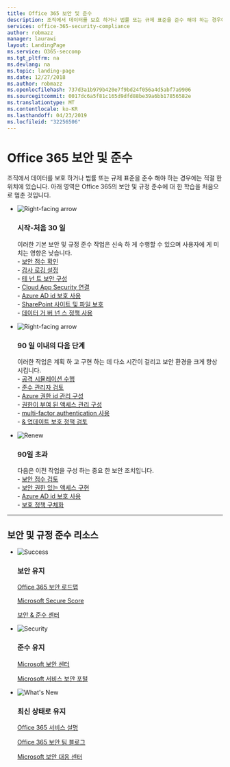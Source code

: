 ```yaml
---
title: Office 365 보안 및 준수
description: 조직에서 데이터를 보호 하거나 법률 또는 규제 표준을 준수 해야 하는 경우에는 적절 한 위치에 있습니다. 여기에서 Office 365의 보안 및 규정 준수에 대 한 정보를 확인할 수 있습니다.
services: office-365-security-compliance
author: robmazz
manager: laurawi
layout: LandingPage
ms.service: O365-seccomp
ms.tgt_pltfrm: na
ms.devlang: na
ms.topic: landing-page
ms.date: 12/27/2018
ms.author: robmazz
ms.openlocfilehash: 737d3a1b979b420e7f9bd24f056a4d5abf7a9906
ms.sourcegitcommit: 0017dc6a5f81c165d9dfd88be39a6bb17856582e
ms.translationtype: MT
ms.contentlocale: ko-KR
ms.lasthandoff: 04/23/2019
ms.locfileid: "32256506"
---
```

# <a name="office-365-security-and-compliance"></a>Office 365 보안 및 준수

조직에서 데이터를 보호 하거나 법률 또는 규제 표준을 준수 해야 하는 경우에는 적절 한 위치에 있습니다. 아래 영역은 Office 365의 보안 및 규정 준수에 대 한 학습을 처음으로 멈춘 것입니다.

<ul class="cardsF panelContent">
    <li>
        <div class="cardSize">
            <div class="cardPadding">
                <div class="card">
                    <div class="cardImageOuter">
                        <div class="cardImage">
                            <img src="https://docs.microsoft.com/office/media/icons/caret-right-blue.svg" alt="Right-facing arrow" />
                        </div>
                    </div>
                    <div class="cardText">
                        <h3>시작-처음 30 일</h3>
                <p>이러한 기본 보안 및 규정 준수 작업은 신속 하 게 수행할 수 있으며 사용자에 게 미치는 영향은 낮습니다. <br> - <a href="office-365-secure-score.md" target="_blank">보안 점수 확인</a> <br> - <a href="search-the-audit-log-in-security-and-compliance.md">감사 로깅 설정</a> <br> - <a href="tenant-wide-setup-for-increased-security.md">테 넌 트 보안 구성</a> <br> - <a href="https://docs.microsoft.com/cloud-app-security/connect-office-365-to-microsoft-cloud-app-security">Cloud App Security 연결</a> <br> - <a href="https://docs.microsoft.com/azure/active-directory/active-directory-identityprotection-enable">Azure AD id 보호 사용</a> <br> - <a href="https://docs.microsoft.com/office365/enterprise/secure-sharepoint-online-sites-and-files">SharePoint 사이트 및 파일 보호</a> <br> - <a href="configure-supervision-policies.md">데이터 거 버 넌 스 정책 사용</a> </p>
                    </div>
                </div>
            </div>
        </div>
    </li>
    <li>
        <div class="cardSize">
            <div class="cardPadding">
                <div class="card">
                    <div class="cardImageOuter">
                        <div class="cardImage">
                            <img src="https://docs.microsoft.com/office/media/icons/caret-right-blue.svg" alt="Right-facing arrow" />
                        </div>
                    </div>
                    <div class="cardText">
                        <h3>90 일 이내의 다음 단계</h3>
                        <p>이러한 작업은 계획 하 고 구현 하는 데 다소 시간이 걸리고 보안 환경을 크게 향상 시킵니다. <br> - <a href="attack-simulator.md">공격 시뮬레이션 수행</a> <br> - <a href="meet-data-protection-and-regulatory-reqs-using-microsoft-cloud.md">준수 관리자 검토</a> <br> - <a href="https://docs.microsoft.com/azure/active-directory/privileged-identity-management/pim-configure">Azure 권한 id 관리 구성</a> <br> - <a href="privileged-access-management-configuration.md">권한이 부여 된 액세스 관리 구성</a>  <br> - <a href="https://docs.microsoft.com/azure/active-directory/authentication/concept-mfa-howitworks">multi-factor authentication 사용</a> <br> - <a href="protect-against-threats.md">& 업데이트 보호 정책 검토</a> </p>
                    </div>
                </div>
            </div>
        </div>
    </li>
    <li>
        <div class="cardSize">
            <div class="cardPadding">
                <div class="card">
                    <div class="cardImageOuter">
                        <div class="cardImage">
                            <img src="https://docs.microsoft.com/office/media/icons/renew.svg" alt="Renew" />
                        </div>
                    </div>
                    <div class="cardText">
                        <h3>90일 초과</h3>
                        <p>다음은 이전 작업을 구성 하는 중요 한 보안 조치입니다.<br>
                        - <a href="office-365-secure-score.md" target="_blank">보안 점수 검토</a><br>
                        - <a href="https://docs.microsoft.com/windows-server/identity/securing-privileged-access/securing-privileged-access">보안 권한 있는 액세스 구현</a><br>
                        - <a href="https://docs.microsoft.com/azure/active-directory/active-directory-identityprotection">Azure AD id 보호 사용</a><br>
                        - <a href="protect-against-threats.md">보호 정책 구체화</a><br></p>
                    </div>
                </div>
            </div>
        </div>
    </li>
</ul>

<hr>
<h2>보안 및 규정 준수 리소스</h2>

<ul class="panelContent cardsF">
    <li>
        <div class="cardSize">
            <div class="cardPadding">
                <div class="card">
                    <div class="cardImageOuter">
                        <div class="cardImage">
                            <img src="https://docs.microsoft.com/office/media/icons/success-blue.svg" alt="Success" data-linktype="external">
                        </div>
                    </div>
                    <div class="cardText">
                        <h3>보안 유지</h3>
                        <p><a href="security-roadmap.md">Office 365 보안 로드맵</a></p>
                        <p><a href="office-365-secure-score.md" target="_blank">Microsoft Secure Score</a></p>
                        <p><a href="https://protection.office.com" target="_blank">보안 & 준수 센터</a></p>
                    </div>
                </div>
            </div>
        </div>
    </li>
    <li>
        <div class="cardSize">
            <div class="cardPadding">
                <div class="card">
                    <div class="cardImageOuter">
                        <div class="cardImage">
                            <img src="https://docs.microsoft.com/office/media/icons/security-blue.svg" alt="Security" data-linktype="external">
                        </div>
                    </div>
                    <div class="cardText">
                        <h3>준수 유지</h3>
                        <p><a href="https://www.microsoft.com/trustcenter" target="_blank">Microsoft 보안 센터</a></p>
                        <p><a href="https://servicetrust.microsoft.com" target="_blank">Microsoft 서비스 보안 포털</a></p>
                    </div>
                </div>
            </div>
        </div>
    </li>
    <li>
        <div class="cardSize">
            <div class="cardPadding">
                <div class="card">
                    <div class="cardImageOuter">
                        <div class="cardImage">
                            <img src="https://docs.microsoft.com/office/media/icons/whats-new-megaphone-blue.svg" alt="What's New" data-linktype="external">
                        </div>
                    </div>
                    <div class="cardText">
                        <h3>최신 상태로 유지</h3>
                        <p><a href="https://docs.microsoft.com/office365/servicedescriptions/office-365-service-descriptions-technet-library" target="_blank">Office 365 서비스 설명</a></p>
                        <p><a href="https://blogs.technet.microsoft.com/office365security" target="_blank">Office 365 보안 팀 블로그</a></p>
                        <p><a href="https://www.microsoft.com/msrc" target="_blank">Microsoft 보안 대응 센터</a></p>
                    </div>
                </div>
            </div>
        </div>
    </li>
</ul>